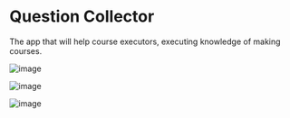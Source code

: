# Question Collector

The app that will help course executors, executing knowledge of making courses.

![image](https://user-images.githubusercontent.com/49036367/157695009-7ac595a6-f13a-4eb9-9895-8cd52e93ef99.png)

![image](https://user-images.githubusercontent.com/49036367/157695533-ffc67a95-84a9-43cc-9628-2001b6eed7e8.png)

![image](https://user-images.githubusercontent.com/49036367/157695715-3c62bf3a-39ca-4103-8d97-9e8598c3fc53.png)

